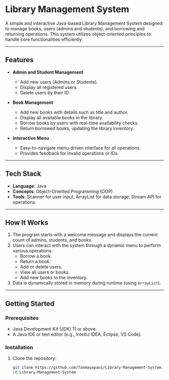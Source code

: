 # **Library Management System**

A simple and interactive Java-based Library Management System designed to manage books, users (admins and students), and borrowing and returning operations. This system utilizes object-oriented principles to handle core functionalities efficiently.

---

## **Features**

- **Admin and Student Management**
  - Add new users (Admins or Students).
  - Display all registered users.
  - Delete users by their ID.

- **Book Management**
  - Add new books with details such as title and author.
  - Display all available books in the library.
  - Borrow books by users with real-time availability checks.
  - Return borrowed books, updating the library inventory.

- **Interactive Menu**
  - Easy-to-navigate menu-driven interface for all operations.
  - Provides feedback for invalid operations or IDs.

---

## **Tech Stack**

- **Language**: Java
- **Concepts**: Object-Oriented Programming (OOP)
- **Tools**: Scanner for user input, ArrayList for data storage, Stream API for operations.

---

## **How It Works**

1. The program starts with a welcome message and displays the current count of admins, students, and books.
2. Users can interact with the system through a dynamic menu to perform various operations:
   - Borrow a book.
   - Return a book.
   - Add or delete users.
   - View all users or books.
   - Add new books to the inventory.
3. Data is dynamically stored in memory during runtime (using `ArrayList`).

---

## **Getting Started**

### Prerequisites
- Java Development Kit (JDK) 11 or above.
- A Java IDE or text editor (e.g., IntelliJ IDEA, Eclipse, VS Code).

### Installation
1. Clone the repository:
   ```bash
   git clone https://github.com/Tanmayapani/Library-Management-System.git
   cd Library-Management-System
